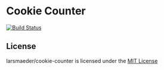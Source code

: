 # Cookie Counter
[![Build Status](https://travis-ci.org/larsmaeder/cookie-counter.svg?branch=master)](https://travis-ci.org/larsmaeder/cookie-counter)

## License
larsmaeder/cookie-counter is licensed under the [MIT License](LICENSE)